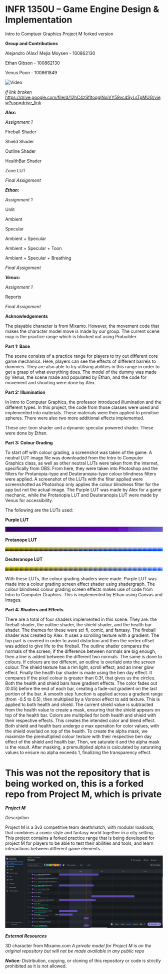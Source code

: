 # INFR 1350U – Game Engine Design & Implementation
Intro to Comptuer Graphics Project M forked version

**Group and Contributions**

Alejandro *(Alex)* Mejia Moysen - 100862130

Ethan Gibson - 100862130

Venus Poon - 100861849

![Video](https://drive.google.com/file/d/12hC4zSfltoqgINoiVY59vc4SyLsTpMUG/view?usp=drive_link)

*if link broken*
https://drive.google.com/file/d/12hC4zSfltoqgINoiVY59vc4SyLsTpMUG/view?usp=drive_link

***Alex:***

*Assignment 1*

Fireball Shader

Shield Shader

Outline Shader

HealthBar Shader

Zone LUT

*Final Assignment*




***Ethan:***

*Assignment 1*

Unlit

Ambient

Specular

Ambient + Specular

Ambient + Specular + Toon

Ambient + Specular + Breathing

*Final Assignment*



***Venus:***

*Assignment 1*

Reports

*Final Assignment*




**Acknowledgements**


The playable character is from Mixamo.
However, the movement code that makes the character model move is made by our group.
The current scene map is the practice range which is blocked out using Probuilder.


**Part 1: Base**


The scene consists of a practice range for players to try out different core game mechanics.
Here, players can see the effects of different barrels to dummies.
They are also able to try utilising abilities in this range in order to get a grasp of what everything does.
The model of the dummy was made by Venus, the scene made and populated by Ethan, and the code for movement and shooting were done by Alex.


**Part 2: Illumination**


In Intro to Computer Graphics, the professor introduced illumination and the different types.
In this project, the code from those classes were used and implemented into materials.
These materials were then applied to primitive spheres. There were also two more additional effects implemented.

These are: toon shader and a dynamic specular powered shader. These were done by Ethan.


**Part 3: Colour Grading**


To start off with colour grading, a screenshot was taken of the game. A neutral LUT image file was downloaded from the Intro to Computer Graphics class, as well as other neutral LUTs were taken from the internet, specifically from OBS.  From here, they were taken into Photoshop and the filters for Protanopia-type and Deuteranopia-type colour blindness filters were applied. A screenshot of the LUTs with the filter applied were screenshotted as Photoshop only applies the colour blindness filter for the app but not the actual image. The Purple LUT was made by Alex for a game mechanic, while the Protanopia LUT and Deuteranopia LUT were made by Venus for accessibility.


The following are the LUTs used:


**Purple LUT**

![Purple Lut](https://github.com/alex-memo/ProjectM-CG/blob/main/ZoneLUT.png?raw=true)


**Protanope LUT**

![Protanope Lut](https://github.com/alex-memo/ProjectM-CG/blob/main/Protanope.png?raw=true)


**Deuteranope LUT**

![Deuteranope Lut](https://github.com/alex-memo/ProjectM-CG/blob/main/Deuteranope.png?raw=true)

With these LUTs, the colour grading shaders were made. Purple LUT was made into a colour grading screen effect shader using shadergraph. The colour blindness colour grading screen effects makes use of code from Intro to Computer Graphics. This is implemented by Ethan using Canvas and Images.

**Part 4: Shaders and Effects**


There are a total of four shaders implemented in this scene. They are: the fireball shader, the outline shader, the shield shader, and the health bar shader. The themes for these were sci fi, comic, and fantasy. The fireball shader was created by Alex. It uses a scrolling texture with a gradient. The top part is covered in order to avoid distortion and then the vertex offset was added to give life to the fireball. The outline shader compares the normals of the screen, if the difference between normals are big enough, then a line is added between the different two normals. The same is done to colours. If colours are too different, an outline is overlaid onto the screen colour. The shield texture has a rim light, scroll effect, and an inner glow effect. Finally the health bar shader is made using the ben day effect. It compares if the pixel colour is greater than 0.3f, that gives us the circles. Both the health and shield bars have gradient effects. The color fades out (0.05) before the end of each bar, creating a fade-out gradient on the last portion of the bar. A smooth step function is applied across a gradient range (from -0.5 to 0.5), then multiplied by a Voronoi effect to add texture. This is applied to both health and shield. The current shield value is subtracted from the health value to create a mask, ensuring that the shield appears on top of the health bar. Colors are multiplied for both health and shield with their respective effects. This creates the intended color and blend effect. Both shield and health bars undergo a max operation for color values, with the shield overlaid on top of the health. To create the alpha mask, we maximize the premultiplied colour texture with their respective ben day effect of the shield and health bar. Then, we saturate it and the alpha mask is the result. After masking, a premultiplied alpha is calculated by saturating values to ensure no alpha exceeds 1, finalizing the transparency effect.

This was not the repository that is being worked on, this is a forked repo from Project M, which is private
=
***Project M***

*Description*

Project M is a 3v3 competitive team deathmatch, with modular loadouts, that combines a comic style and fantasy world together in a city setting.
This project contains a forked practice range that is being developed for project M for players to be able to test their abilities and tools, and learn interactions between different game elements.

![Jira Timeline](https://github.com/alex-memo/ProjectM-Assignment1/blob/main/JiraTimeline.png?raw=true)

***External Resources***

3D character from Mixamo.com *A private model for Project M is on the original repository but will not be made available in any public repo*

***Notice:*** Distribution, copying, or cloning of this repository or code is strictly prohibited as it is not allowed.
